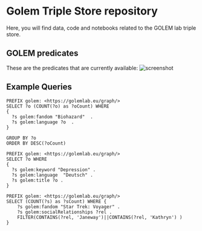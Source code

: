 # Golem Triple Store repository
Here, you will find data, code and notebooks related to the GOLEM lab triple store.
## GOLEM predicates
These are the predicates that are currently available:
![screenshot](https://github.com/GOLEM-lab/triple_store/assets/155955568/7815fde7-a71b-42b7-bc40-59fe1331da3f)


## Example Queries
```
PREFIX golem: <https://golemlab.eu/graph/> 
SELECT ?o (COUNT(?o) as ?oCount) WHERE
{
  ?s golem:fandom "Biohazard"  .
  ?s golem:language ?o  .
}

GROUP BY ?o
ORDER BY DESC(?oCount)
```
```
PREFIX golem: <https://golemlab.eu/graph/> 
SELECT ?o WHERE
{
  ?s golem:keyword "Depression" .
  ?s golem:language  "Deutsch" .
  ?s golem:title ?o .
}
```

```
PREFIX golem: <https://golemlab.eu/graph/>
SELECT (COUNT(?s) as ?sCount) WHERE {
	?s golem:fandom "Star Trek: Voyager" .
	?s golem:socialRelationships ?rel .
   	FILTER(CONTAINS(?rel, 'Janeway')||CONTAINS(?rel, 'Kathryn') )
}
```
